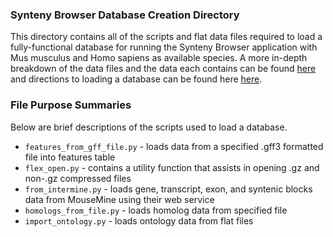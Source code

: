 ### Synteny Browser Database Creation Directory
This directory contains all of the scripts and flat data files required to load a fully-functional database for running
the Synteny Browser application with Mus musculus and Homo sapiens as available species. A more in-depth breakdown
of the data files and the data each contains can be found [here](data-files/README.md) and directions to loading a
database can be found here [here](../README.md).

### File Purpose Summaries
Below are brief descriptions of the scripts used to load a database.

* `features_from_gff_file.py` - loads data from a specified .gff3 formatted file into features table
* `flex_open.py` - contains a utility function that assists in opening .gz and non-.gz compressed files
* `from_intermine.py` - loads gene, transcript, exon, and syntenic blocks data from MouseMine using their web service
* `homologs_from_file.py` - loads homolog data from specified file
* `import_ontology.py` - loads ontology data from flat files